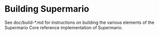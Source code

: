 Building Supermario
================

See doc/build-*.md for instructions on building the various
elements of the Supermario Core reference implementation of Supermario.
